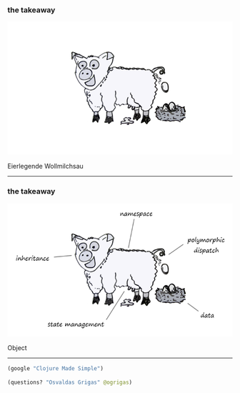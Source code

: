 ### the takeaway

![wollmilchsau](img/wollmilchsau.png)

Eierlegende Wollmilchsau

---

### the takeaway

![object](img/object.png)

Object

---

```clojure
(google "Clojure Made Simple")
```

```clojure
(questions? "Osvaldas Grigas" @ogrigas)
```

